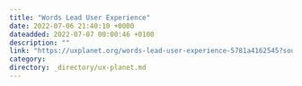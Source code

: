 ```yaml
---
title: "Words Lead User Experience"
date: 2022-07-06 21:40:10 +0000
dateadded: 2022-07-07 00:00:46 +0100
description: ""
link: "https://uxplanet.org/words-lead-user-experience-5781a4162545?source=rss----819cc2aaeee0---4"
category:
directory: _directory/ux-planet.md
---
```

